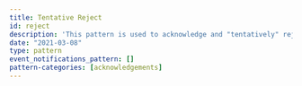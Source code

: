 ```yaml
---
title: Tentative Reject
id: reject
description: 'This pattern is used to acknowledge and "tentatively" reject a request (*Offer*). This should be interpreted to mean that the `target` MAY take further action with regard to this *Offer*, subject to some criteria. It does not imply any kind of outcome beyond this.'
date: "2021-03-08"
type: pattern
event_notifications_pattern: []
pattern-categories: [acknowledgements]
---
```


